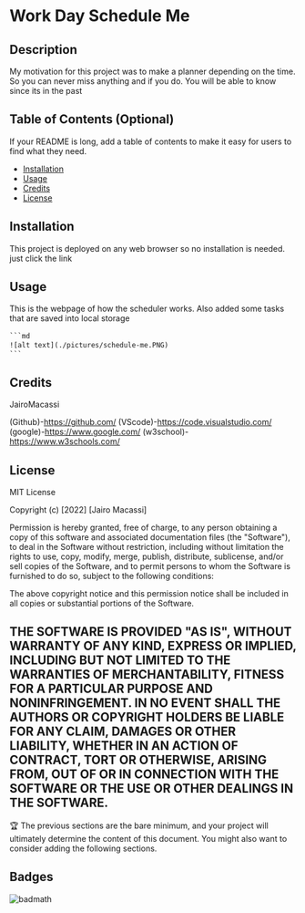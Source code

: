 # Work Day Schedule Me

## Description

My motivation for this project was to make a planner depending on the time. So you can never miss anything and if you do. You will be able to know since its in the past

## Table of Contents (Optional)

If your README is long, add a table of contents to make it easy for users to find what they need.

- [Installation](#installation)
- [Usage](#usage)
- [Credits](#credits)
- [License](#license)

## Installation

This project is deployed on any web browser so no installation is needed. just click the link

## Usage

This is the webpage of how the scheduler works. Also added some tasks that are saved into local storage

    ```md
    ![alt text](./pictures/schedule-me.PNG)
    ```

## Credits

JairoMacassi

(Github)-https://github.com/ (VScode)-https://code.visualstudio.com/ (google)-https://www.google.com/ (w3school)-https://www.w3schools.com/

## License

MIT License

Copyright (c) [2022] [Jairo Macassi]

Permission is hereby granted, free of charge, to any person obtaining a copy
of this software and associated documentation files (the "Software"), to deal
in the Software without restriction, including without limitation the rights
to use, copy, modify, merge, publish, distribute, sublicense, and/or sell
copies of the Software, and to permit persons to whom the Software is
furnished to do so, subject to the following conditions:

The above copyright notice and this permission notice shall be included in all
copies or substantial portions of the Software.

THE SOFTWARE IS PROVIDED "AS IS", WITHOUT WARRANTY OF ANY KIND, EXPRESS OR
IMPLIED, INCLUDING BUT NOT LIMITED TO THE WARRANTIES OF MERCHANTABILITY,
FITNESS FOR A PARTICULAR PURPOSE AND NONINFRINGEMENT. IN NO EVENT SHALL THE
AUTHORS OR COPYRIGHT HOLDERS BE LIABLE FOR ANY CLAIM, DAMAGES OR OTHER
LIABILITY, WHETHER IN AN ACTION OF CONTRACT, TORT OR OTHERWISE, ARISING FROM,
OUT OF OR IN CONNECTION WITH THE SOFTWARE OR THE USE OR OTHER DEALINGS IN THE
SOFTWARE.
---

🏆 The previous sections are the bare minimum, and your project will ultimately determine the content of this document. You might also want to consider adding the following sections.

## Badges

![badmath](https://img.shields.io/github/languages/top/lernantino/badmath)

